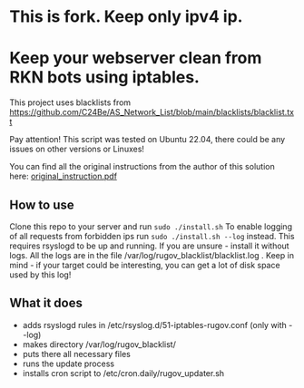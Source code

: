 # This is fork. Keep only ipv4 ip.
# Keep your webserver clean from RKN bots using iptables.

This project uses blacklists from https://github.com/C24Be/AS_Network_List/blob/main/blacklists/blacklist.txt

Pay attention! This script was tested on Ubuntu 22.04, there could be any issues on other versions or Linuxes!

You can find all the original instructions from the author of this solution here: [original_instruction.pdf](original_instruction.pdf)

## How to use

Clone this repo to your server and run `sudo ./install.sh`
To enable logging of all requests from forbidden ips run `sudo ./install.sh --log` instead. This requires rsyslogd to be up and running. If you are unsure - install it without logs.
All the logs are in the file /var/log/rugov_blacklist/blacklist.log . Keep in mind - if your target could be interesting, you can get a lot of disk space used by this log!

## What it does

- adds rsyslogd rules in /etc/rsyslog.d/51-iptables-rugov.conf (only with --log)
- makes directory /var/log/rugov_blacklist/
- puts there all necessary files
- runs the update process 
- installs cron script to /etc/cron.daily/rugov_updater.sh

